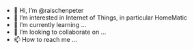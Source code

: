 - 👋 Hi, I’m @raischenpeter
- 👀 I’m interested in Internet of Things, in particular HomeMatic
- 🌱 I’m currently learning ...
- 💞️ I’m looking to collaborate on ...
- 📫 How to reach me ...

<!---
raischenpeter/raischenpeter is a ✨ special ✨ repository because its `README.md` (this file) appears on your GitHub profile.
You can click the Preview link to take a look at your changes.
--->
